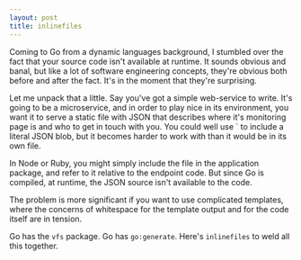 ```yaml
---
layout: post
title: inlinefiles
---
```


Coming to Go
from a dynamic languages background,
I stumbled over the fact that
your source code isn't available
at runtime.
It sounds obvious and banal,
but like a lot of
software engineering concepts,
they're obvious both before and after the fact.
It's in the moment that they're surprising.

Let me unpack that a little.
Say you've got a simple web-service to write.
It's going to be a microservice,
and in order to
play nice in its environment,
you want it to serve a static file
with JSON that describes
where it's monitoring page is
and who to get in touch with you.
You could well use \` to
include a literal JSON blob,
but it becomes harder to work with
than it would be in its own file.

In Node or Ruby,
you might simply include the file
in the application package,
and refer to it relative to the
endpoint code.
But since Go is compiled,
at runtime, the JSON source
isn't available to the code.

The problem is more significant
if you want to use complicated templates,
where the concerns of whitespace
for the template output
and for the code itself
are in tension.

Go has the `vfs` package.
Go has `go:generate`.
Here's `inlinefiles` to weld all this together.
